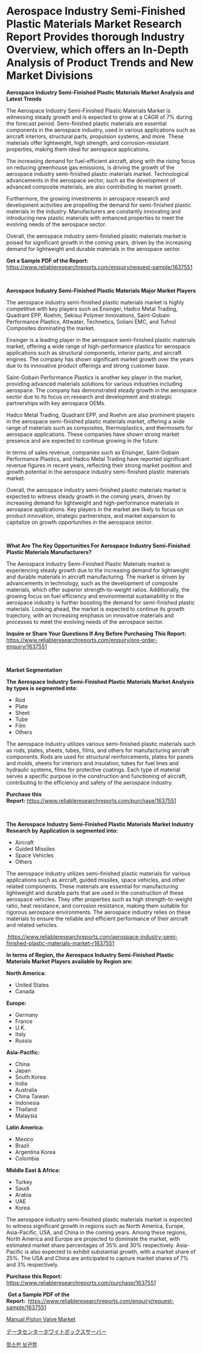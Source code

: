<p><h1>Aerospace Industry Semi-Finished Plastic Materials Market Research Report Provides thorough Industry Overview, which offers an In-Depth Analysis of Product Trends and New Market Divisions</h1></p><p><strong>Aerospace Industry Semi-Finished Plastic Materials Market Analysis and Latest Trends</strong></p>
<p><p>The Aerospace Industry Semi-Finished Plastic Materials Market is witnessing steady growth and is expected to grow at a CAGR of 7% during the forecast period. Semi-finished plastic materials are essential components in the aerospace industry, used in various applications such as aircraft interiors, structural parts, propulsion systems, and more. These materials offer lightweight, high strength, and corrosion-resistant properties, making them ideal for aerospace applications.</p><p>The increasing demand for fuel-efficient aircraft, along with the rising focus on reducing greenhouse gas emissions, is driving the growth of the aerospace industry semi-finished plastic materials market. Technological advancements in the aerospace sector, such as the development of advanced composite materials, are also contributing to market growth.</p><p>Furthermore, the growing investments in aerospace research and development activities are propelling the demand for semi-finished plastic materials in the industry. Manufacturers are constantly innovating and introducing new plastic materials with enhanced properties to meet the evolving needs of the aerospace sector.</p><p>Overall, the aerospace industry semi-finished plastic materials market is poised for significant growth in the coming years, driven by the increasing demand for lightweight and durable materials in the aerospace sector.</p></p>
<p><strong>Get a Sample PDF of the Report:&nbsp;</strong> <a href="https://www.reliableresearchreports.com/enquiry/request-sample/1637551">https://www.reliableresearchreports.com/enquiry/request-sample/1637551</a></p>
<p>&nbsp;</p>
<p><strong>Aerospace Industry Semi-Finished Plastic Materials Major Market Players</strong></p>
<p><p>The aerospace industry semi-finished plastic materials market is highly competitive with key players such as Ensinger, Hadco Metal Trading, Quadrant EPP, Roehm, Sekisui Polymer Innovations, Saint-Gobain Performance Plastics, Attwater, Technetics, Soliani EMC, and Tufnol Composites dominating the market.</p><p>Ensinger is a leading player in the aerospace semi-finished plastic materials market, offering a wide range of high-performance plastics for aerospace applications such as structural components, interior parts, and aircraft engines. The company has shown significant market growth over the years due to its innovative product offerings and strong customer base.</p><p>Saint-Gobain Performance Plastics is another key player in the market, providing advanced materials solutions for various industries including aerospace. The company has demonstrated steady growth in the aerospace sector due to its focus on research and development and strategic partnerships with key aerospace OEMs.</p><p>Hadco Metal Trading, Quadrant EPP, and Roehm are also prominent players in the aerospace semi-finished plastic materials market, offering a wide range of materials such as composites, thermoplastics, and thermosets for aerospace applications. These companies have shown strong market presence and are expected to continue growing in the future.</p><p>In terms of sales revenue, companies such as Ensinger, Saint-Gobain Performance Plastics, and Hadco Metal Trading have reported significant revenue figures in recent years, reflecting their strong market position and growth potential in the aerospace industry semi-finished plastic materials market.</p><p>Overall, the aerospace industry semi-finished plastic materials market is expected to witness steady growth in the coming years, driven by increasing demand for lightweight and high-performance materials in aerospace applications. Key players in the market are likely to focus on product innovation, strategic partnerships, and market expansion to capitalize on growth opportunities in the aerospace sector.</p></p>
<p>&nbsp;</p>
<p><strong>What Are The Key Opportunities For Aerospace Industry Semi-Finished Plastic Materials Manufacturers?</strong></p>
<p><p>The Aerospace Industry Semi-Finished Plastic Materials market is experiencing steady growth due to the increasing demand for lightweight and durable materials in aircraft manufacturing. The market is driven by advancements in technology, such as the development of composite materials, which offer superior strength-to-weight ratios. Additionally, the growing focus on fuel efficiency and environmental sustainability in the aerospace industry is further boosting the demand for semi-finished plastic materials. Looking ahead, the market is expected to continue its growth trajectory, with an increasing emphasis on innovative materials and processes to meet the evolving needs of the aerospace sector.</p></p>
<p><strong>Inquire or Share Your Questions If Any Before Purchasing This Report:</strong> <a href="https://www.reliableresearchreports.com/enquiry/pre-order-enquiry/1637551">https://www.reliableresearchreports.com/enquiry/pre-order-enquiry/1637551</a></p>
<p>&nbsp;</p>
<p><strong>Market Segmentation</strong></p>
<p><strong>The Aerospace Industry Semi-Finished Plastic Materials Market Analysis by types is segmented into:</strong></p>
<p><ul><li>Rod</li><li>Plate</li><li>Sheet</li><li>Tube</li><li>Film</li><li>Others</li></ul></p>
<p><p>The aerospace industry utilizes various semi-finished plastic materials such as rods, plates, sheets, tubes, films, and others for manufacturing aircraft components. Rods are used for structural reinforcements, plates for panels and molds, sheets for interiors and insulation, tubes for fuel lines and hydraulic systems, films for protective coatings. Each type of material serves a specific purpose in the construction and functioning of aircraft, contributing to the efficiency and safety of the aerospace industry.</p></p>
<p><strong>Purchase this Report:&nbsp;</strong><a href="https://www.reliableresearchreports.com/purchase/1637551">https://www.reliableresearchreports.com/purchase/1637551</a></p>
<p>&nbsp;</p>
<p><strong>The Aerospace Industry Semi-Finished Plastic Materials Market Industry Research by Application is segmented into:</strong></p>
<p><ul><li>Aircraft</li><li>Guided Missiles</li><li>Space Vehicles</li><li>Others</li></ul></p>
<p><p>The aerospace industry utilizes semi-finished plastic materials for various applications such as aircraft, guided missiles, space vehicles, and other related components. These materials are essential for manufacturing lightweight and durable parts that are used in the construction of these aerospace vehicles. They offer properties such as high strength-to-weight ratio, heat resistance, and corrosion resistance, making them suitable for rigorous aerospace environments. The aerospace industry relies on these materials to ensure the reliable and efficient performance of their aircraft and related vehicles.</p></p>
<p><a href="https://www.reliableresearchreports.com/aerospace-industry-semi-finished-plastic-materials-market-r1637551">&nbsp;https://www.reliableresearchreports.com/aerospace-industry-semi-finished-plastic-materials-market-r1637551</a></p>
<p><strong>In terms of Region, the Aerospace Industry Semi-Finished Plastic Materials Market Players available by Region are:</strong></p>
<p>
    <p> <strong> North America: </strong>
        <ul>
            <li>United States</li>
            <li>Canada</li>
        </ul>
        </p> 
    <p> <strong> Europe: </strong>
        <ul>
            <li>Germany</li>
            <li>France</li>
            <li>U.K.</li>
            <li>Italy</li>
            <li>Russia</li>
        </ul>
        </p> 
    <p> <strong> Asia-Pacific: </strong>
        <ul>
            <li>China</li>
            <li>Japan</li>
            <li>South Korea</li>
            <li>India</li>
            <li>Australia</li>
            <li>China Taiwan</li>
            <li>Indonesia</li>
            <li>Thailand</li>
            <li>Malaysia</li>
        </ul>
        </p> 
    <p> <strong> Latin America: </strong>
        <ul>
            <li>Mexico</li>
            <li>Brazil</li>
            <li>Argentina Korea</li>
            <li>Colombia</li>
        </ul>
        </p> 
    <p> <strong> Middle East & Africa: </strong>
        <ul>
            <li>Turkey</li>
            <li>Saudi</li>
            <li>Arabia</li>
            <li>UAE</li>
            <li>Korea</li>
        </ul>
    </p>
    </p>
<p><p>The aerospace industry semi-finished plastic materials market is expected to witness significant growth in regions such as North America, Europe, Asia-Pacific, USA, and China in the coming years. Among these regions, North America and Europe are projected to dominate the market, with estimated market share percentages of 35% and 30% respectively. Asia-Pacific is also expected to exhibit substantial growth, with a market share of 25%. The USA and China are anticipated to capture market shares of 7% and 3% respectively.</p></p>
<p><strong>Purchase this Report: </strong><a href="https://www.reliableresearchreports.com/purchase/1637551">https://www.reliableresearchreports.com/purchase/1637551</a></p>
<p>&nbsp;<strong>Get a Sample PDF of the Report:&nbsp;&nbsp;</strong><a href="https://www.reliableresearchreports.com/enquiry/request-sample/1637551">https://www.reliableresearchreports.com/enquiry/request-sample/1637551</a></p>
<p><strong></strong></p>
<p><p><a href="https://github.com/qrkceaah30/Market-Research-Report-List-1/blob/main/manual-piston-valve-market.md">Manual Piston Valve Market</a></p><p><a href="https://github.com/avbqbctihcbe2/Market-Research-Report-List-3/blob/main/9222151125123.md">データセンターホワイトボックスサーバー</a></p><p><a href="https://github.com/hzumrdvas204296/Market-Research-Report-List-3/blob/main/5674657127017.md">혈소판 보관함</a></p></p>